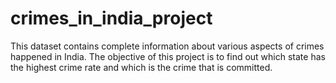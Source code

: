 # crimes_in_india_project
This dataset contains complete information about various aspects of crimes happened in India. The objective of this project is to find out which state has the highest crime rate and which is the crime that is committed.
